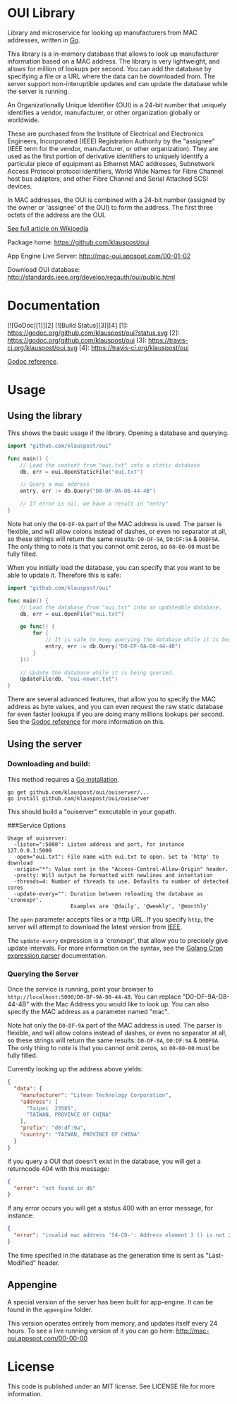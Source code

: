 # OUI Library
Library and microservice for looking up manufacturers from MAC addresses, written in [Go](http://golang.org).

This library is a in-memory database that allows to look up manufacturer information based on a MAC address. The library is very lightweight, and allows for million of lookups per second. You can add the database by specifying a file or a URL where the data can be downloaded from. The server support non-interuptible updates and can update the database while the server is running.

An Organizationally Unique Identifier (OUI) is a 24-bit number that uniquely identifies a vendor, manufacturer, or other organization globally or worldwide.

These are purchased from the Institute of Electrical and Electronics Engineers, Incorporated (IEEE) Registration Authority by the "assignee" (IEEE term for the vendor, manufacturer, or other organization). They are used as the first portion of derivative identifiers to uniquely identify a particular piece of equipment as Ethernet MAC addresses, Subnetwork Access Protocol protocol identifiers, World Wide Names for Fibre Channel host bus adapters, and other Fibre Channel and Serial Attached SCSI devices.

In MAC addresses, the OUI is combined with a 24-bit number (assigned by the owner or 'assignee' of the OUI) to form the address. The first three octets of the address are the OUI.

[See full article on Wikipedia](http://en.wikipedia.org/wiki/Organizationally_unique_identifier)

Package home: https://github.com/klauspost/oui

App Engine Live Server: http://mac-oui.appspot.com/00-01-02

Download OUI database: http://standards.ieee.org/develop/regauth/oui/public.html

# Documentation
[![GoDoc][1]][2] [![Build Status][3]][4]
[1]: https://godoc.org/github.com/klauspost/oui?status.svg
[2]: https://godoc.org/github.com/klauspost/oui
[3]: https://travis-ci.org/klauspost/oui.svg
[4]: https://travis-ci.org/klauspost/oui

[Godoc reference](https://godoc.org/github.com/klauspost/oui).

# Usage

## Using the library

This shows the basic usage if the library. Opening a database and querying.

```Go
import "github.com/klauspost/oui"

func main() {
    // Load the content from "oui.txt" into a static database
	db, err = oui.OpenStaticFile("oui.txt")

	// Query a mac address
	entry, err := db.Query("D0-DF-9A-D8-44-4B")

	// If error is nil, we have a result in "entry"
}
```
Note hat only the `D0-DF-9A` part of the MAC address is used. The parser is flexible, and will allow colons instead of dashes, or even no separator at all, so these strings will return the same results: `D0-DF-9A`, `D0:DF:9A` & `D0DF9A`. The only thing to note is that you cannot omit zeros, so `00-00-00` must be fully filled.

When you initially load the database, you can specify that you want to be able to update it. Therefore this is safe:
```Go
import "github.com/klauspost/oui"

func main() {
	// Load the database from "oui.txt" into an updateable database.
	db, err = oui.OpenFile("oui.txt")

	go func() {
		for {
			// It is safe to keep querying the database while it is being updated.
			entry, err := db.Query("D0-DF-9A-D8-44-4B")
		}
	}()
	
	// Update the database while it is being queried.
	UpdateFile(db, "oui-newer.txt")
}
```

There are several advanced features, that allow you to specify the MAC address as byte values, and you can even request the raw static database for even faster lookups if you are doing many millions lookups per second. See the [Godoc reference](https://godoc.org/github.com/klauspost/oui) for more information on this.

## Using the server
### Downloading and build:

This method requires a [Go installation](https://golang.org/doc/install).

```
go get github.com/klauspost/oui/ouiserver/...
go install github.com/klauspost/oui/ouiserver
```

This should build a "ouiserver" executable in your gopath.

###Service Options
```
Usage of ouiserver:
  -listen=":5000": Listen address and port, for instance 127.0.0.1:5000
  -open="oui.txt": File name with oui.txt to open. Set to 'http' to download
  -origin="*": Value sent in the "Access-Control-Allow-Origin" header.
  -pretty: Will output be formatted with newlines and intentation
  -threads=4: Number of threads to use. Defaults to number of detected cores
  -update-every="": Duration between reloading the database as 'cronexpr'. 
                    Examples are '@daily', '@weekly', '@monthly'
```
The `open` parameter accepts files or a http URL. If you specify `http`, the server will attempt to download the latest version from [IEEE](http://standards-oui.ieee.org/oui.txt).

The `update-every` expression is a 'cronexpr', that allow you to precisely give update intervals. For more information on the syntax, see the [Golang Cron expression parser](https://github.com/gorhill/cronexpr) documentation.

### Querying the Server

Once the service is running, point your browser to ```http://localhost:5000/D0-DF-9A-D8-44-4B```. You can replace "D0-DF-9A-D8-44-4B" with the Mac Address you would like to look up. You can also specify the MAC address as a parameter named "mac".

Note hat only the `D0-DF-9A` part of the MAC address is used. The parser is flexible, and will allow colons instead of dashes, or even no separator at all, so these strings will return the same results: `D0-DF-9A`, `D0:DF:9A` & `D0DF9A`. The only thing to note is that you cannot omit zeros, so `00-00-00` must be fully filled.

Currently looking up the address above yields:
```json
{
  "data": {
    "manufacturer": "Liteon Technology Corporation",
    "address": [
      "Taipei  23585",
      "TAIWAN, PROVINCE OF CHINA"
    ],
    "prefix": "d0:df:9a",
    "country": "TAIWAN, PROVINCE OF CHINA"
  }
}
```
If you query a OUI that doesn't exist in the database, you will get a returncode 404 with this message:
```json
{
  "error": "not found in db"
}
```

If any error occurs you will get a status 400 with an error message, for instance:
```json
{
  "error": "invalid mac address '54-CD-': Address element 3 () is not 2 characters"
}
```
The time specified in the database as the generation time is sent as "Last-Modified" header. 

## Appengine

A special version of the server has been built for app-engine. It can be found in the `appengine` folder.

This version operates entirely from memory, and updates itself every 24 hours. To see a live running version of it you can go here: http://mac-oui.appspot.com/00-00-00


# License

This code is published under an MIT license. See LICENSE file for more information.
